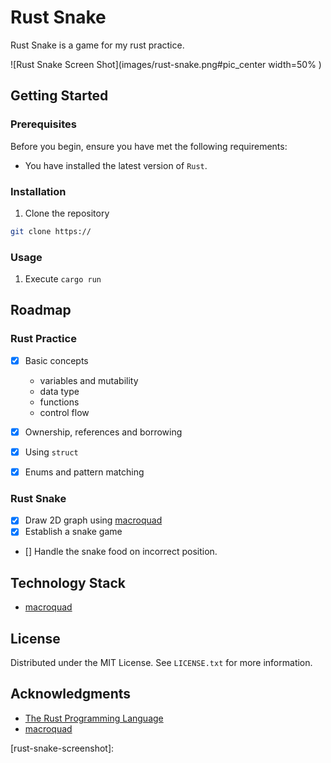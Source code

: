 # Rust Snake

Rust Snake is a game for my rust practice.

![Rust Snake Screen Shot](images/rust-snake.png#pic_center width=50% )

## Getting Started

### Prerequisites

Before you begin, ensure you have met the following requirements:

* You have installed the latest version of `Rust`.

### Installation

1. Clone the repository

```sh
git clone https://
```

### Usage

1. Execute `cargo run`

## Roadmap

### Rust Practice

- [x] Basic concepts
  - variables and mutability
  - data type
  - functions
  - control flow

- [x] Ownership, references and borrowing
- [x] Using `struct`
- [x] Enums and pattern matching

### Rust Snake

- [x] Draw 2D graph using [macroquad][macroquad-url]
- [x] Establish a snake game
- [] Handle the snake food on incorrect position.

## Technology Stack

* [macroquad][macroquad-url]

## License

Distributed under the MIT License. See `LICENSE.txt` for more information.

## Acknowledgments

* [The Rust Programming Language](https://doc.rust-lang.org/book/)
* [macroquad][macroquad-url]


<!-- MARKDOWN LINKS & IMAGES -->
[macroquad-url]: https://github.com/not-fl3/macroquad
[rust-snake-screenshot]: 